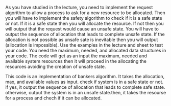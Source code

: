 
As you have studied in the lecture, you need to implement the request
algorithm to allow a process to ask for a new resource to be allocated.
Then you will have to implement the safety algorithm to check if it is
a safe state or not. If it is a safe state then you will allocate the
resource. If not then you will output that the request would cause an
unsafe state. You will have to output the sequence of allocation that
leads to complete unsafe state. If the allocation is not possible as
unsafe sate is inevitable then you will output (allocation is impossible).
Use the examples in the lecture and sheet to test your code. You need
the maximum, needed, and allocated data structures in your code.
The code will get as an input the maximum, needed and available
system resources then it will proceed in the allocating the resources
avoiding the creation of unsafe state.

This code is an implementation of bankers algorithm. It takes the allocation, max, and available values as input.  check if system is in a safe state or not. if yes, it output the sequence of allocation that leads to complete safe state. otherwise, output the system is in an unsafe state.then, it takes the resourse for a process and chech if it can be allocated.
